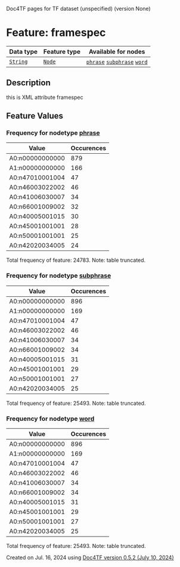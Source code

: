 Doc4TF pages for TF dataset (unspecified) (version None)
# Feature: framespec
Data type|Feature type|Available for nodes
---|---|---
[`String`](featuresbydatatype.md#string)|[`Node`](featuresbytype.md#node)| [`phrase`](featuresbynodetype.md#phrase)  [`subphrase`](featuresbynodetype.md#subphrase)  [`word`](featuresbynodetype.md#word) 
## Description
this is XML attribute framespec
## Feature Values
### Frequency for nodetype [phrase](featuresbynodetype.md#phrase)
Value|Occurences
---|---
A0:n00000000000|879
A1:n00000000000|166
A0:n47010001004|47
A0:n46003022002|46
A0:n41006030007|34
A0:n66001009002|32
A0:n40005001015|30
A0:n45001001001|28
A0:n50001001001|25
A0:n42020034005|24

Total frequency of feature: 24783. Note: table truncated.
 ### Frequency for nodetype [subphrase](featuresbynodetype.md#subphrase)
Value|Occurences
---|---
A0:n00000000000|896
A1:n00000000000|169
A0:n47010001004|47
A0:n46003022002|46
A0:n41006030007|34
A0:n66001009002|34
A0:n40005001015|31
A0:n45001001001|29
A0:n50001001001|27
A0:n42020034005|25

Total frequency of feature: 25493. Note: table truncated.
 ### Frequency for nodetype [word](featuresbynodetype.md#word)
Value|Occurences
---|---
A0:n00000000000|896
A1:n00000000000|169
A0:n47010001004|47
A0:n46003022002|46
A0:n41006030007|34
A0:n66001009002|34
A0:n40005001015|31
A0:n45001001001|29
A0:n50001001001|27
A0:n42020034005|25

Total frequency of feature: 25493. Note: table truncated.
  

Created on Jul. 16, 2024 using [Doc4TF version 0.5.2 (July 10, 2024)](https://github.com/tonyjurg/Doc4TF/blob/main/CreateFeatureDoc.ipynb) 